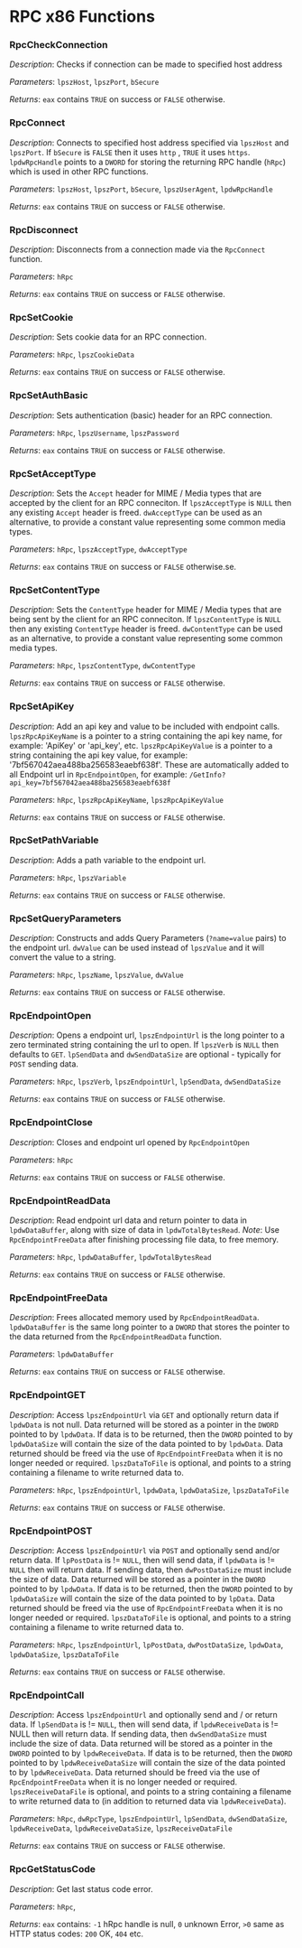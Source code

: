 # RPC x86 Functions

### RpcCheckConnection

*Description*: Checks if connection can be made to specified host address

*Parameters*: `lpszHost`, `lpszPort`, `bSecure`

*Returns*: `eax` contains `TRUE` on success or `FALSE` otherwise.

### RpcConnect

*Description*: Connects to specified host address specified via `lpszHost` and `lpszPort`. If `bSecure` is `FALSE` then it uses `http` , `TRUE` it uses `https`. `lpdwRpcHandle` points to a `DWORD` for storing the returning RPC handle (`hRpc`) which is used in other RPC functions.

*Parameters*: `lpszHost`, `lpszPort`, `bSecure`, `lpszUserAgent`, `lpdwRpcHandle`

*Returns*: `eax` contains `TRUE` on success or `FALSE` otherwise.

### RpcDisconnect

*Description*: Disconnects from a connection made via the `RpcConnect` function.

*Parameters*: `hRpc`

*Returns*: `eax` contains `TRUE` on success or `FALSE` otherwise.

### RpcSetCookie

*Description*: Sets cookie data for an RPC connection.

*Parameters*: `hRpc`, `lpszCookieData`

*Returns*: `eax` contains `TRUE` on success or `FALSE` otherwise.

### RpcSetAuthBasic

*Description*: Sets authentication (basic) header for an RPC connection.

*Parameters*: `hRpc`, `lpszUsername`, `lpszPassword`

*Returns*: `eax` contains `TRUE` on success or `FALSE` otherwise.

### RpcSetAcceptType

*Description*: Sets the `Accept` header for MIME / Media types that are accepted by the client for an RPC conneciton. If `lpszAcceptType` is `NULL` then any existing `Accept` header is freed. `dwAcceptType` can be used as an alternative, to provide a constant value representing some common media types.

*Parameters*: `hRpc`, `lpszAcceptType`, `dwAcceptType`

*Returns*: `eax` contains `TRUE` on success or `FALSE` otherwise.se.

### RpcSetContentType

*Description*: Sets the `ContentType` header for MIME / Media types that are being sent by the client for an RPC conneciton. If `lpszContentType` is `NULL` then any existing `ContentType` header is freed. `dwContentType` can be used as an alternative, to provide a constant value representing some common media types.

*Parameters*: `hRpc`, `lpszContentType`, `dwContentType`

*Returns*: `eax` contains `TRUE` on success or `FALSE` otherwise.

### RpcSetApiKey

*Description*: Add an api key and value to be included with endpoint calls. `lpszRpcApiKeyName` is a pointer to a string containing the api key name, for example: 'ApiKey' or 'api_key', etc. `lpszRpcApiKeyValue` is a pointer to a string containing the api key value, for example: '7bf567042aea488ba256583eaebf638f'. These are automatically added to all Endpoint url in `RpcEndpointOpen`, for example:
`/GetInfo?api_key=7bf567042aea488ba256583eaebf638f`

*Parameters*: `hRpc`, `lpszRpcApiKeyName`, `lpszRpcApiKeyValue`

*Returns*: `eax` contains `TRUE` on success or `FALSE` otherwise.

### RpcSetPathVariable

*Description*: Adds a path variable to the endpoint url.

*Parameters*: `hRpc`, `lpszVariable`

*Returns*: `eax` contains `TRUE` on success or `FALSE` otherwise.

### RpcSetQueryParameters

*Description*: Constructs and adds Query Parameters (`?name=value` pairs) to the endpoint url. `dwValue` can be used instead of `lpszValue` and it will convert the value to a string.

*Parameters*: `hRpc`, `lpszName`, `lpszValue`, `dwValue`

*Returns*: `eax` contains `TRUE` on success or `FALSE` otherwise.

### RpcEndpointOpen

*Description*: Opens a endpoint url, `lpszEndpointUrl` is the long pointer to a zero terminated string containing the url to open. If `lpszVerb` is `NULL` then defaults to `GET`. `lpSendData` and `dwSendDataSize` are optional -  typically for `POST` sending data.

*Parameters*: `hRpc`, `lpszVerb`, `lpszEndpointUrl`, `lpSendData`, `dwSendDataSize`

*Returns*: `eax` contains `TRUE` on success or `FALSE` otherwise.

### RpcEndpointClose

*Description*: Closes and endpoint url opened by `RpcEndpointOpen`

*Parameters*: `hRpc`

*Returns*: `eax` contains `TRUE` on success or `FALSE` otherwise.

### RpcEndpointReadData

*Description*: Read endpoint url data and return pointer to data in `lpdwDataBuffer`, along with size of data in `lpdwTotalBytesRead`. _Note_: Use `RpcEndpointFreeData` after finishing processing file data, to free memory.

*Parameters*: `hRpc`, `lpdwDataBuffer`, `lpdwTotalBytesRead`

*Returns*: `eax` contains `TRUE` on success or `FALSE` otherwise.

### RpcEndpointFreeData

*Description*: Frees allocated memory used by `RpcEndpointReadData`. `lpdwDataBuffer` is the same long pointer to a `DWORD` that stores the pointer to the data returned from the `RpcEndpointReadData` function.

*Parameters*: `lpdwDataBuffer`

*Returns*: `eax` contains `TRUE` on success or `FALSE` otherwise.

### RpcEndpointGET

*Description*: Access `lpszEndpointUrl` via `GET` and optionally return data if `lpdwData` is not null. Data returned will be stored as a pointer in the `DWORD` pointed to by `lpdwData`. If data is to be returned, then the `DWORD` pointed to by `lpdwDataSize` will contain the size of the data pointed to by `lpdwData`. Data returned should be freed via the use of `RpcEndpointFreeData` when it is no longer needed or required. `lpszDataToFile` is optional, and points to a string containing a filename to write returned data to.

*Parameters*: `hRpc`, `lpszEndpointUrl`, `lpdwData`, `lpdwDataSize`, `lpszDataToFile`

*Returns*: `eax` contains `TRUE` on success or `FALSE` otherwise.

### RpcEndpointPOST

*Description*: Access `lpszEndpointUrl` via `POST` and optionally send and/or return data. If `lpPostData` is != `NULL`, then will send data, if `lpdwData` is != `NULL` then will return data. If sending data, then `dwPostDataSize` must include the size of data. Data returned will be stored as a pointer in the `DWORD` pointed to by `lpdwData`. If data is to be returned, then the `DWORD` pointed to by `lpdwDataSize` will contain the size of the data pointed to by `lpData`. Data returned should be freed via the use of `RpcEndpointFreeData` when it is no longer needed or required. `lpszDataToFile` is optional, and points to a string containing a filename to write returned data to.

*Parameters*: `hRpc`, `lpszEndpointUrl`, `lpPostData`, `dwPostDataSize`, `lpdwData`, `lpdwDataSize`, `lpszDataToFile`

*Returns*: `eax` contains `TRUE` on success or `FALSE` otherwise.

### RpcEndpointCall

*Description*: Access `lpszEndpointUrl` and optionally send and / or return data. If `lpSendData` is != `NULL`, then will send data, if `lpdwReceiveData` is != NULL then will return data. If sending data, then `dwSendDataSize` must include the size of data. Data returned will be stored as a pointer in the `DWORD` pointed to by `lpdwReceiveData`. If data is to be returned, then the `DWORD` pointed to by `lpdwReceiveDataSize` will contain the size of the data pointed to by `lpdwReceiveData`. Data returned should be freed via the use of `RpcEndpointFreeData` when it is no longer needed or required. `lpszReceiveDataFile` is optional, and points to a string containing a filename to write returned data to (in addition to returned data via `lpdwReceiveData`).

*Parameters*: `hRpc`, `dwRpcType`, `lpszEndpointUrl`, `lpSendData`, `dwSendDataSize`, `lpdwReceiveData`, `lpdwReceiveDataSize`, `lpszReceiveDataFile`

*Returns*: `eax` contains `TRUE` on success or `FALSE` otherwise.

### RpcGetStatusCode

*Description*: Get last status code error.

*Parameters*: `hRpc`,

*Returns*: `eax` contains: `-1` hRpc handle is null, `0` unknown Error, `>0` same as HTTP status codes: `200` OK, `404` etc.

